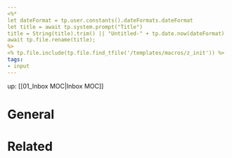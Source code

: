 ```yaml
---
<%*
let dateFormat = tp.user.constants().dateFormats.dateFormat
let title = await tp.system.prompt("Title")
title = String(title).trim() || "Untitled-" + tp.date.now(dateFormat)
await tp.file.rename(title);
%>
<% tp.file.include(tp.file.find_tfile('/templates/macros/z_init')) %>
tags:
- input
---
```

up: [[01_Inbox MOC|Inbox MOC]]

# General






# Related


<br />
<br />








